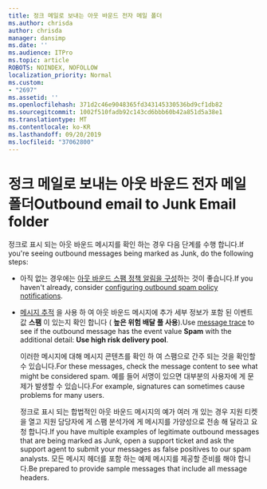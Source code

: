 ```yaml
---
title: 정크 메일로 보내는 아웃 바운드 전자 메일 폴더
ms.author: chrisda
author: chrisda
manager: dansimp
ms.date: ''
ms.audience: ITPro
ms.topic: article
ROBOTS: NOINDEX, NOFOLLOW
localization_priority: Normal
ms.custom:
- "2697"
ms.assetid: ''
ms.openlocfilehash: 371d2c46e9048365fd343145330536bd9cf1db82
ms.sourcegitcommit: 1002f510fadb92c143cd6bbb60b42a851d5a38e1
ms.translationtype: MT
ms.contentlocale: ko-KR
ms.lasthandoff: 09/20/2019
ms.locfileid: "37062800"
---
```

# <a name="outbound-email-to-junk-email-folder"></a><span data-ttu-id="5553c-102">정크 메일로 보내는 아웃 바운드 전자 메일 폴더</span><span class="sxs-lookup"><span data-stu-id="5553c-102">Outbound email to Junk Email folder</span></span>

<span data-ttu-id="5553c-103">정크로 표시 되는 아웃 바운드 메시지를 확인 하는 경우 다음 단계를 수행 합니다.</span><span class="sxs-lookup"><span data-stu-id="5553c-103">If you're seeing outbound messages being marked as Junk, do the following steps:</span></span>

- <span data-ttu-id="5553c-104">아직 없는 경우에는 [아웃 바운드 스팸 정책 알림을 구성](https://docs.microsoft.com/office365/securitycompliance/configure-the-outbound-spam-policy)하는 것이 좋습니다.</span><span class="sxs-lookup"><span data-stu-id="5553c-104">If you haven't already, consider [configuring outbound spam policy notifications](https://docs.microsoft.com/office365/securitycompliance/configure-the-outbound-spam-policy).</span></span>

- <span data-ttu-id="5553c-105">[메시지 추적](https://docs.microsoft.com/office365/securitycompliance/message-trace-scc) 을 사용 하 여 아웃 바운드 메시지에 추가 세부 정보가 포함 된 이벤트 값 **스팸** 이 있는지 확인 합니다 ( **높은 위험 배달 풀 사용**).</span><span class="sxs-lookup"><span data-stu-id="5553c-105">Use [message trace](https://docs.microsoft.com/office365/securitycompliance/message-trace-scc) to see if the outbound message has the event value **Spam** with the additional detail: **Use high risk delivery pool**.</span></span>

  <span data-ttu-id="5553c-106">이러한 메시지에 대해 메시지 콘텐츠를 확인 하 여 스팸으로 간주 되는 것을 확인할 수 있습니다.</span><span class="sxs-lookup"><span data-stu-id="5553c-106">For these messages, check the message content to see what might be considered spam.</span></span> <span data-ttu-id="5553c-107">예를 들어 서명이 있으면 대부분의 사용자에 게 문제가 발생할 수 있습니다.</span><span class="sxs-lookup"><span data-stu-id="5553c-107">For example, signatures can sometimes cause problems for many users.</span></span>

  <span data-ttu-id="5553c-108">정크로 표시 되는 합법적인 아웃 바운드 메시지의 예가 여러 개 있는 경우 지원 티켓을 열고 지원 담당자에 게 스팸 분석가에 게 메시지를 가양성으로 전송 해 달라고 요청 합니다.</span><span class="sxs-lookup"><span data-stu-id="5553c-108">If you have multiple examples of legitimate outbound messages that are being marked as Junk, open a support ticket and ask the support agent to submit your messages as false positives to our spam analysts.</span></span> <span data-ttu-id="5553c-109">모든 메시지 헤더를 포함 하는 예제 메시지를 제공할 준비를 해야 합니다.</span><span class="sxs-lookup"><span data-stu-id="5553c-109">Be prepared to provide sample messages that include all message headers.</span></span>
